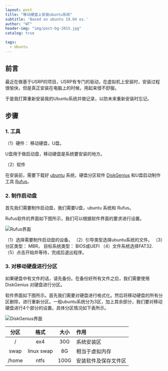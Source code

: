 ```yaml
---
layout: post
title: "移动硬盘上安装ubuntu系统"
subtitle: 'Based on ubuntu 19.04 os.'
author: "WT"
header-img: "img/post-bg-2015.jpg"
catalog: true

tags:
  - Ubuntu
---
```


## 前言

最近在做基于USRP的项目，USRP有专门的驱动，在虚拟机上安装时，安装过程很愉快，但是真正安装在电脑上的时候，用起来很不舒服。

于是我打算重新安装我的Ubuntu系统并做记录，以防未来重新安装时忘记。

## 步骤

### 1. 工具

（1）硬件： 移动硬盘，U盘。

U盘用于做启动盘，移动硬盘是系统要安装的地方。

（2）软件

在安装前，需要下载好 [ubuntu](https://ubuntu.com/download/desktop) 系统，硬盘分区软件 [DiskGenius](http://www.diskgenius.cn/download.php) 和U盘启动制作工具 [Rufus](https://rufus.ie/)。

### 2. 制作启动盘

首先我们需要制作启动盘，我们需要U盘，ubuntu 系统和 Rufus。

Rufus软件的界面如下图所示，我们可以根据软件界面的要求进行设置。

![Rufus界面](https://rufus.ie/pics/rufus_zh_CN.png "Rufus界面")

（1）选择需要制作启动盘的设备。
（2）引导类型选择ubuntu系统的文件。
（3）分区类型： MBR， 目标系统类型： BIOS或UEFI
（4）文件系统选择FAT32.
（5）点击开始并等待，完成后退出程序。

### 3. 对移动硬盘进行分区

如果硬盘中有文件的话，请先备份。在备份好所有文件之后，我们需要使用 DiskGenius 对硬盘进行分区。

软件界面如下图所示。首先我们需要对硬盘进行格式化。然后将移动硬盘的所有分区删除，进行重新分区。一般ubuntu系统分为3区，加上其余部分，我们要对移动硬盘进行4个部分的设置。具体分区情况如下表所示。

![DiskGenius界面](http://www.diskgenius.cn/public/image/proscr02.jpg "DiskGenius界面")

分区  | 格式 | 大小 | 作用
:-----------: | :-----------: | :-----------: | :-----------
/             |ex4            | 30G          | 系统安装区
swap          |linux swap | 8G | 相当于虚拟内存
/home         | ntfs          | 100G         | 安装软件及保存文件区




